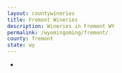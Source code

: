```yaml
---
layout: countywineries
title: Fremont Wineries
description: Wineries in Fremont WY
permalink: /wyomingoming/fremont/
county: fremont
state: wy
---
```

-
